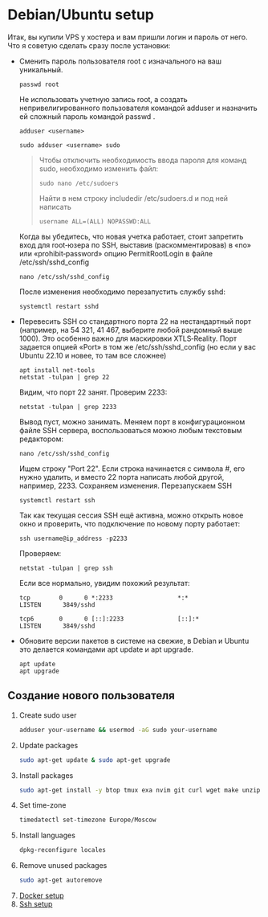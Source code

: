 #  Debian/Ubuntu setup

Итак, вы купили VPS у хостера и вам пришли логин и пароль от него. Что я советую сделать сразу после установки:

- Сменить пароль пользователя root с изначального на ваш уникальный.
  ```
  passwd root
  ```
  Не использовать учетную запись root, а создать непривелигированного пользователя командой adduser и назначить ей сложный пароль командой passwd <username>.
  ```
  adduser <username>
  ```
  ```
  sudo adduser <username> sudo
  ```
  > Чтобы отключить необходимость ввода пароля для команд sudo, необходимо изменить файл:
  > ```
  > sudo nano /etc/sudoers
  > ```
  > Найти в нем строку includedir /etc/sudoers.d и под ней написать
  > ```
  > username ALL=(ALL) NOPASSWD:ALL
  > ```
  Когда вы убедитесь, что новая учетка работает, стоит запретить вход для root‑юзера по SSH, выставив (раскомментировав) в «no» или «prohibit‑password» опцию PermitRootLogin в файле /etc/ssh/sshd_config
  ```
  nano /etc/ssh/sshd_config
  ```
  После изменения необходимо перезапустить службу sshd:
  ```
  systemctl restart sshd
  ```


- Перевесить SSH со стандартного порта 22 на нестандартный порт (например, на 54 321, 41 467, выберите любой рандомный выше 1000). Это особенно важно для маскировки XTLS‑Reality. Порт задается опцией «Port» в том же /etc/ssh/sshd_config (но если у вас Ubuntu 22.10 и новее, то там все сложнее)
  ```
  apt install net-tools
  netstat -tulpan | grep 22
  ```
  Видим, что порт 22 занят. Проверим 2233:
  ```
  netstat -tulpan | grep 2233
  ```
  Вывод пуст, можно занимать. Меняем порт в конфигурационном файле SSH сервера, воспользоваться можно любым текстовым редактором:
  ```
  nano /etc/ssh/sshd_config
  ```
  Ищем строку "Port 22". Если строка начинается с символа #, его нужно удалить, и вместо 22 порта написать любой другой, например, 2233. Сохраняем изменения. Перезапускаем SSH
  ```
  systemctl restart ssh
  ```
  Так как текущая сессия SSH ещё активна, можно открыть новое окно и проверить, что подключение по новому порту работает:
  ```
  ssh username@ip_address -p2233
  ```
  Проверяем:
  ```
  netstat -tulpan | grep ssh
  ```
  Если все нормально, увидим похожий результат:
  ```
  tcp        0      0 *:2233                  *:*                     LISTEN      3849/sshd       

  tcp6       0      0 [::]:2233               [::]:*                  LISTEN      3849/sshd
  ```
  

- Обновите версии пакетов в системе на свежие, в Debian и Ubuntu это делается командами apt update и apt upgrade.
  ```
  apt update
  apt upgrade
  ```

## Создание нового пользователя

1. Create sudo user
    ```bash
    adduser your-username && usermod -aG sudo your-username
    ```
2. Update packages
    ```bash
    sudo apt-get update & sudo apt-get upgrade
    ```
3. Install packages
    ```bash
    sudo apt-get install -y btop tmux exa nvim git curl wget make unzip zip gcc build-essential make locales
    ```
4. Set time-zone
    ```bash
    timedatectl set-timezone Europe/Moscow
    ```
5. Install languages
    ```bash
    dpkg-reconfigure locales
    ```
6. Remove unused packages
    ```bash
    sudo apt-get autoremove
    ```
7. [Docker setup](../../../Tech/Docker/README.md)
8. [Ssh setup](ssh.md)
